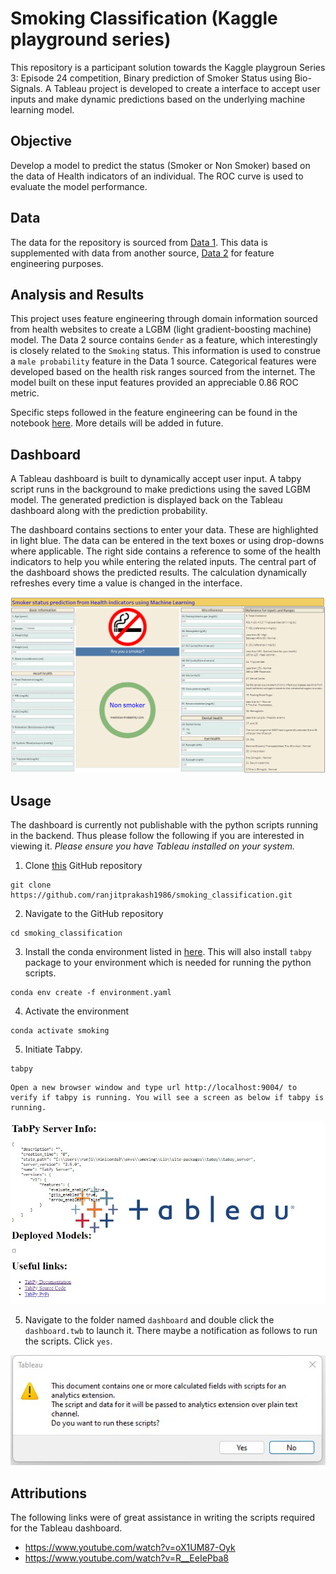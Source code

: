 # Smoking Classification (Kaggle playground series)

This repository is a participant solution towards the Kaggle playgroun Series 3: Episode 24 competition, Binary prediction of Smoker Status using Bio-Signals. A Tableau project is developed to create a interface to accept user inputs and make dynamic predictions based on the underlying machine learning model.

## Objective

Develop a model to predict the status (Smoker or Non Smoker) based on the data of Health indicators of an individual. The ROC curve is used to evaluate the model performance.

## Data

The data for the repository is sourced from [Data 1](https://www.kaggle.com/competitions/playground-series-s3e24/data). This data is supplemented with data from another source, [Data 2](https://www.kaggle.com/datasets/gauravduttakiit/smoker-status-prediction-using-biosignals) for feature engineering purposes. 

## Analysis and Results

This project uses feature engineering through domain information sourced from health websites to create a LGBM (light gradient-boosting machine) model. The Data 2 source contains `Gender` as a feature, which interestingly is closely related to the `Smoking` status. This information is used to construe a `male probability` feature in the Data 1 source. Categorical features were developed based on the health risk ranges sourced from the internet. The model built on these input features provided an appreciable 0.86 ROC metric.

Specific steps followed in the feature engineering can be found in the notebook [here](src/feat_engg.ipynb). More details will be added in future.

## Dashboard

A Tableau dashboard is built to dynamically accept user input. A tabpy script runs in the background to make predictions using the saved LGBM model. The generated prediction is displayed back on the Tableau dashboard along with the prediction probability. 

The dashboard contains sections to enter your data. These are highlighted in light blue. The data can be entered in the text boxes or using drop-downs where applicable. The right side contains a reference to some of the health indicators to help you while entering the related inputs. The central part of the dashboard shows the predicted results. The calculation dynamically refreshes every time a value is changed in the interface.

![Layout](dashboard/dashboard_sample_output.png)


## Usage

The dashboard is currently not publishable with the python scripts running in the backend. Thus please follow the following if you are interested in viewing it. *Please ensure you have Tableau installed on your system.*


1. Clone [this](https://github.com/UBC-MDS/dropout-predictions.git) GitHub repository

```
git clone https://github.com/ranjitprakash1986/smoking_classification.git
```

2. Navigate to the GitHub repository

```
cd smoking_classification
```

3. Install the conda environment listed in [here](https://github.com/ranjitprakash1986/smoking_classification/blob/main/environment.yaml). This will also install `tabpy` package to your environment which is needed for running the python scripts. 

```
conda env create -f environment.yaml
```

4. Activate the environment 

```
conda activate smoking
```

5. Initiate Tabpy.

```
tabpy
```

    Open a new browser window and type url http://localhost:9004/ to verify if tabpy is running. You will see a screen as below if tabpy is running.
![tabpy_documentation](img/tabpy_localhost.jpg)


5. Navigate to the folder named `dashboard` and double click the `dashboard.twb` to launch it. There maybe a notification as follows to run the scripts. Click `yes`.

![Notification](img/run_script_notification.jpg)


## Attributions

The following links were of great assistance in writing the scripts required for the Tableau dashboard.

* https://www.youtube.com/watch?v=oX1UM87-Oyk
* https://www.youtube.com/watch?v=R__EeIePba8

